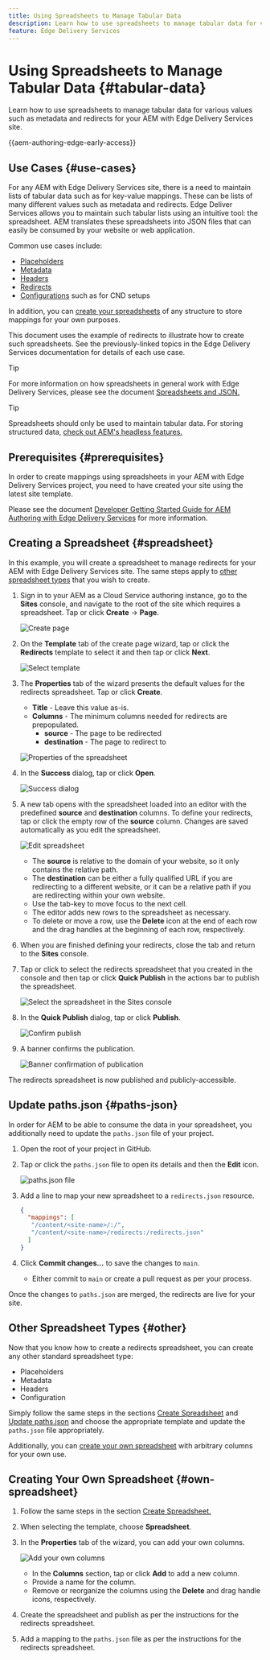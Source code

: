 ```yaml
---
title: Using Spreadsheets to Manage Tabular Data
description: Learn how to use spreadsheets to manage tabular data for various values such as metadata and redirects for your AEM with Edge Delivery Services site.
feature: Edge Delivery Services
---
```


# Using Spreadsheets to Manage Tabular Data {#tabular-data}

Learn how to use spreadsheets to manage tabular data for various values such as metadata and redirects for your AEM with Edge Delivery Services site.

{{aem-authoring-edge-early-access}}

## Use Cases {#use-cases}

For any AEM with Edge Delivery Services site, there is a need to maintain lists of tabular data such as for key-value mappings. These can be lists of many different values such as metadata and redirects. Edge Deliver Services allows you to maintain such tabular lists using an intuitive tool: the spreadsheet. AEM translates these spreadsheets into JSON files that can easily be consumed by your website or web application.

Common use cases include:

* [Placeholders](/help/edge/docs/placeholders.md)
* [Metadata](/help/edge/docs/bulk-metadata.md)
* [Headers](/help/edge/docs/custom-headers.md)
* [Redirects](/help/edge/docs/redirects.md)
* [Configurations](/help/edge/docs/setup-byo-cdn-push-invalidation.md) such as for CND setups

In addition, you can [create your spreadsheets](#own-spreadsheet) of any structure to store mappings for your own purposes.

This document uses the example of redirects to illustrate how to create such spreadsheets. See the previously-linked topics in the Edge Delivery Services documentation for details of each use case.

>[!TIP]
>
>For more information on how spreadsheets in general work with Edge Delivery Services, please see the document [Spreadsheets and JSON.](/help/edge/developer/spreadsheets.md)

>[!TIP]
>
>Spreadsheets should only be used to maintain tabular data. For storing structured data, [check out AEM's headless features.](/help/headless/introduction.md)

## Prerequisites {#prerequisites}

In order to create mappings using spreadsheets in your AEM with Edge Delivery Services project, you need to have created your site using the latest site template.

Please see the document [ Developer Getting Started Guide for AEM Authoring with Edge Delivery Services](/help/edge/edge-dev-getting-started.md) for more information.

## Creating a Spreadsheet {#spreadsheet}

In this example, you will create a spreadsheet to manage redirects for your AEM with Edge Delivery Services site. The same steps apply to [other spreadsheet types](#other) that you wish to create.

1. Sign in to your AEM as a Cloud Service authoring instance, go to the **Sites** console, and navigate to the root of the site which requires a spreadsheet. Tap or click **Create** -> **Page**.

   ![Create page](assets/tabular-data/tabular-data-create-page.png)

1. On the **Template** tab of the create page wizard, tap or click the **Redirects** template to select it and then tap or click **Next**.

   ![Select template](assets/tabular-data/tabular-data-create-page-teamplate-redirects.png)

1. The **Properties** tab of the wizard presents the default values for the redirects spreadsheet. Tap or click **Create**.

   * **Title** - Leave this value as-is.
   * **Columns** - The minimum columns needed for redirects are prepopulated.
     * **source** - The page to be redirected
     * **destination** - The page to redirect to

   ![Properties of the spreadsheet](assets/tabular-data/tabular-data-create-page-properties-redirects.png)

1. In the **Success** dialog, tap or click **Open**.

   ![Success dialog](assets/tabular-data/tabular-data-success.png)

1. A new tab opens with the spreadsheet loaded into an editor with the predefined **source** and **destination** columns. To define your redirects, tap or click the empty row of the **source** column. Changes are saved automatically as you edit the spreadsheet.

   ![Edit spreadsheet](assets/tabular-data/tabular-data-edit-redirects.png)

   * The **source** is relative to the domain of your website, so it only contains the relative path.
   * The **destination** can be either a fully qualified URL if you are redirecting to a different website, or it can be a relative path if you are redirecting within your own website.
   * Use the tab-key to move focus to the next cell.
   * The editor adds new rows to the spreadsheet as necessary.
   * To delete or move a row, use the **Delete** icon at the end of each row and the drag handles at the beginning of each row, respectively.

1. When you are finished defining your redirects, close the tab and return to the **Sites** console.

1. Tap or click to select the redirects spreadsheet that you created in the console and then tap or click **Quick Publish** in the actions bar to publish the spreadsheet.

   ![Select the spreadsheet in the Sites console](assets/tabular-data/tabular-data-select-publish.png)

1. In the **Quick Publish** dialog, tap or click **Publish**.

   ![Confirm publish](assets/tabular-data/tabular-data-quick-publish.png)

1. A banner confirms the publication.

   ![Banner confirmation of publication](assets/tabular-data/tabular-data-publish-banner.png)

The redirects spreadsheet is now published and publicly-accessible.

## Update paths.json {#paths-json}

In order for AEM to be able to consume the data in your spreadsheet, you additionally need to update the `paths.json` file of your project.

1. Open the root of your project in GitHub.

1. Tap or click the `paths.json` file to open its details and then the **Edit** icon.

   ![paths.json file](assets/tabular-data/tabular-data-paths-json.png)

1. Add a line to map your new spreadsheet to a `redirects.json` resource.

   ```json
   {
     "mappings": [
      "/content/<site-name>/:/",
      "/content/<site-name>/redirects:/redirects.json"
     ]
   }
   ```

1. Click **Commit changes...** to save the changes to `main`.

   * Either commit to `main` or create a pull request as per your process.

Once the changes to `paths.json` are merged, the redirects are live for your site.

## Other Spreadsheet Types {#other}

Now that you know how to create a redirects spreadsheet, you can create any other standard spreadsheet type:

* Placeholders
* Metadata
* Headers
* Configuration

Simply follow the same steps in the sections [Create Spreadsheet](#spreadsheet) and [Update paths.json](#paths-json) and choose the appropriate template and update the `paths.json` file appropriately.

Additionally, you can [create your own spreadsheet](#own-spreadsheet) with arbitrary columns for your own use.

## Creating Your Own Spreadsheet {#own-spreadsheet}

1. Follow the same steps in the section [Create Spreadsheet.](#spreadsheet)

1. When selecting the template, choose **Spreadsheet**.

1. In the **Properties** tab of the wizard, you can add your own columns.

   ![Add your own columns](assets/tabular-data/tabular-data-own-spreadsheet.png)

   * In the **Columns** section, tap or click **Add** to add a new column.
   * Provide a name for the column.
   * Remove or reorganize the columns using the **Delete** and drag handle icons, respectively.

1. Create the spreadsheet and publish as per the instructions for the redirects spreadsheet.

1. Add a mapping to the `paths.json` file as per the instructions for the redirects spreadsheet.
